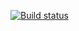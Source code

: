 [![Build status](https://ci.appveyor.com/api/projects/status/xe2vtuawjactgi5e?svg=true)](https://ci.appveyor.com/project/dafokina/auto5-1)
